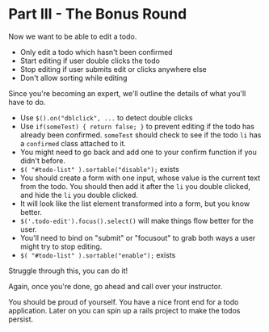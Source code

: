 # Part III - The Bonus Round

Now we want to be able to edit a todo.

* Only edit a todo which hasn't been confirmed
* Start editing if user double clicks the todo
* Stop editing if user submits edit or clicks anywhere else
* Don't allow sorting while editing

Since you're becoming an expert, we'll outline the details of what you'll have to do.

* Use `$().on("dblclick", ...` to detect double clicks
* Use `if(someTest) { return false; }` to prevent editing if the todo has already been confirmed.  `someTest` should check to see if the todo `li` has a `confirmed` class attached to it.
* You might need to go back and add one to your confirm function if you didn't before.
* `$( "#todo-list" ).sortable("disable");` exists
* You should create a form with one input, whose value is the current text from the todo.  You should then add it after the `li` you double clicked, and hide the `li` you double clicked.
* It will look like the list element transformed into a form, but you know better.
* `$('.todo-edit').focus().select()` will make things flow better for the user.
* You'll need to bind on "submit" or "focusout" to grab both ways a user might try to stop editing.
* `$( "#todo-list" ).sortable("enable");` exists

Struggle through this, you can do it!

Again, once you're done, go ahead and call over your instructor.

You should be proud of yourself.  You have a nice front end for a todo application.  Later on you can spin up a rails project to make the todos persist.
